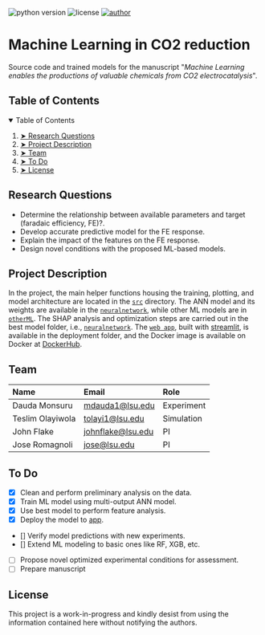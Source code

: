 ![python version](https://img.shields.io/badge/python-v.3.9-blue)
![license](https://img.shields.io/badge/license-MIT-orange)
[![author](https://img.shields.io/badge/teslim-homepage)](https://teslim404.com)
# Machine Learning in CO2 reduction
Source code and trained models for the manuscript "*Machine Learning enables the productions of valuable chemicals from CO2 electrocatalysis*". 

<!-- TABLE OF CONTENTS -->
<h2 id="table-of-contents"> Table of Contents</h2>

<details open="open">
  <summary>Table of Contents</summary>
  <ol>
    <li><a href="#ResearchQuestions"> ➤ Research Questions</a></li>
    <li><a href="#ProjectDescription"> ➤ Project Description</a></li>
    <li><a href="#Team"> ➤ Team</a></li>
    <li><a href="#To-Do"> ➤ To Do</a></li>
    <li><a href="#License"> ➤ License</a></li>
  </ol>
</details>

<!-- Research Questions -->
<h2 id="ResearchQuestions">Research Questions</h2>

- Determine the relationship between available parameters and target (faradaic efficiency, FE)?.
- Develop accurate predictive model for the FE response.
- Explain the impact of the features on the FE response.
- Design novel conditions with the proposed ML-based models.


<!-- Project Description -->
<h2 id="ProjectDescription">Project Description</h2>

In the project, the main helper functions housing the training, plotting, and model architecture are located in the [`src`](src) directory. The ANN model and its weights are available in the [`neuralnetwork`](neuralnetwork), while other ML models are in [`otherML`](otherML). The SHAP analysis and optimization steps are carried out in the best model folder, i.e., [`neuralnetwork`](neuralnetwork). The [`web app`](deployment/app.py), built with [streamlit](https://streamlit.io/), is available in the deployment folder, and the Docker image is available on Docker at [DockerHub](https://hub.docker.com/search?q=teslim404).

<!-- Team-->
<h2 id="Team">Team</h2>

| Name | Email | Role
| :-- | :-- | :-- | 
| Dauda Monsuru | mdauda1@lsu.edu| Experiment |
| Teslim Olayiwola | tolayi1@lsu.edu | Simulation |
| John Flake | johnflake@lsu.edu| PI |
| Jose Romagnoli | jose@lsu.edu | PI |

<!-- To Do-->
<h2 id="To-Do">To Do</h2>

- [x] Clean and perform preliminary analysis on the data. 
- [x] Train ML model using multi-output ANN model.
- [x] Use best model to perform feature analysis.
- [x] Deploy the model to [app](https://reductelectro.streamlit.app).
- [] Verify model predictions with new experiments.
- [] Extend ML modeling to basic ones like RF, XGB, etc.
- [ ] Propose novel optimized experimental conditions for assessment.
- [ ] Prepare manuscript

<!-- License -->
<h2 id="License">License</h2>
This project is a work-in-progress and kindly desist from using the information contained here without notifying the authors.
